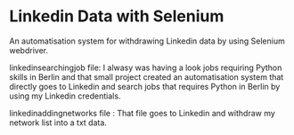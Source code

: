 # Linkedin Data with Selenium
 An automatisation system for withdrawing Linkedin data by using Selenium webdriver. 
 
linkedinsearchingjob file: I alwasy was having a look jobs requiring Python skills in Berlin and that small project created an automatisation system that directly goes to Linkedin and search jobs that requires Python in Berlin by using my Linkedin credentials.
 
 linkedinaddingnetworks  file : That file goes to Linkedin and withdraw my network list into a txt data. 

